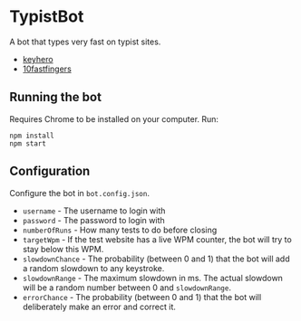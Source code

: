 TypistBot
=========

A bot that types very fast on typist sites.
- [keyhero](https://www.keyhero.com)
- [10fastfingers](https://10fastfingers.com/typing-test/english)

## Running the bot
Requires Chrome to be installed on your computer. Run:
```
npm install
npm start
```

## Configuration
Configure the bot in `bot.config.json`.
- `username` - The username to login with
- `password` - The password to login with
- `numberOfRuns` - How many tests to do before closing
- `targetWpm` - If the test website has a live WPM counter, the bot will try to stay below this WPM.
- `slowdownChance` - The probability (between 0 and 1) that the bot will add a random slowdown to any keystroke.
- `slowdownRange` - The maximum slowdown in ms. The actual slowdown will be a random number between 0 and `slowdownRange`.
- `errorChance` - The probability (between 0 and 1) that the bot will deliberately make an error and correct it.
